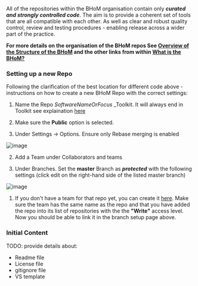 All of the repositories within the BHoM organisation contain only ___curated and strongly controlled code___. 
The aim is to provide a coherent set of tools that are all compatible with each other. As well as clear and robust quality control, review and testing procedures - enabling release across a wider part of the practice.

__For more details on the organisation of the BHoM repos See [Overview of the Structure of the BHoM](Structure-of-the-BHoM) and the other links from within [What is the BHoM?]()__


### Setting up a new Repo
Following the clarification of the best location for different code above - instructions on how to create a new BHoM Repo with the correct settings:

1. Name the Repo _SoftwareNameOrFocus_ _Toolkit. It will always end in Toolkit see explaination [here](Structure-of-the-BHoM)

1. Make sure the __Public__ option is selected.

1. Under Settings -> Options. Ensure only Rebase merging is enabled

![image](https://user-images.githubusercontent.com/16853390/50325899-5daa9c80-0522-11e9-8de7-36b5d76187c6.png)

2. Add a Team under Collaborators and teams

1. Under Branches. Set the __master__ Branch as ___protected___ with the following settings (click edit on the right-hand side of the listed master branch)

![image](https://user-images.githubusercontent.com/16853390/50325923-859a0000-0522-11e9-95ba-486c8e55dfe6.png)

1. If you don't have a team for that repo yet, you can create it [here](https://github.com/orgs/BHoM/teams). Make sure the team has the same name as the repo and that you have added the repo into its list of repositories with the the **"Write"** access level. Now you should be able to link it in the branch setup page above.

### Initial Content

TODO: provide details about:
- Readme file
- License file
- gitignore file
- VS template